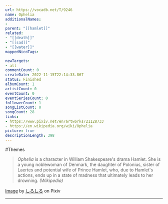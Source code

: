 ```yaml
---
url: https://vocadb.net/T/9246
name: Ophelia
additionalNames: 
- 
parent: "[[hamlet]]"
related:
- "[[death]]"
- "[[sad]]"
- "[[water]]"
mappedNicoTags:

newTargets:
- all
commentCount: 0
createDate: 2022-11-15T22:14:33.867
status: Finished
albumCount: 1
artistCount: 0
eventCount: 0
eventSeriesCount: 0
followerCount: 1
songListCount: 0
songCount: 28
links: 
- https://www.pixiv.net/en/artworks/21128733
- https://en.wikipedia.org/wiki/Ophelia
picture: true
descriptionLength: 398
---
```


#Themes

> _Ophelia_ is a character in William Shakespeare's drama Hamlet. She is a young noblewoman of Denmark, the daughter of Polonius, sister of Laertes and potential wife of Prince Hamlet, who, due to Hamlet's actions, ends up in a state of madness that ultimately leads to her drowning.
_(Wikipedia)_

[Image](https://www.pixiv.net/en/artworks/21128733) by [しろしろ](https://vocadb.net/Ar/75543) on Pixiv

---

